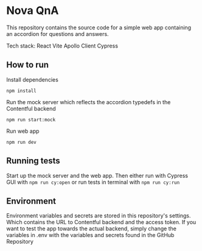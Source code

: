 # Nova QnA

This repository contains the source code for a simple web app containing an accordion for questions and answers.

Tech stack:
React Vite
Apollo Client
Cypress

## How to run

Install dependencies

```
npm install
```

Run the mock server which reflects the accordion typedefs in the Contentful backend

```
npm run start:mock
```

Run web app

```
npm run dev
```

## Running tests

Start up the mock server and the web app. Then either run with Cypress GUI with `npm run cy:open` 
or run tests in terminal with `npm run cy:run`

## Environment

Environment variables and secrets are stored in this repository's settings. 
Which contains the URL to Contentful backend and the access token. 
If you want to test the app towards the actual backend, simply change the variables in .env with the variables
and secrets found in the GitHub Repository